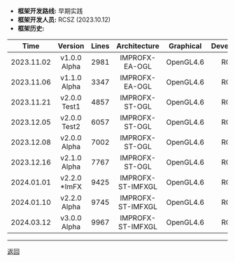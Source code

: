 - __框架开发路线:__ 早期实践
- __框架开发人员:__ RCSZ (2023.10.12)
- __框架历史:__

| Time | Version | Lines | Architecture | Graphical | Developers |
| :---: | :---: | :---: | :---: | :---: | :---: |
| 2023.11.02 | v1.0.0 Alpha | 2981 | IMPROFX-EA-OGL | OpenGL4.6 | RCSZ |
| 2023.11.06 | v1.1.0 Alpha | 3347 | IMPROFX-EA-OGL | OpenGL4.6 | RCSZ |
| 2023.11.21 | v2.0.0 Test1 | 4857 | IMPROFX-ST-OGL | OpenGL4.6 | RCSZ |
| 2023.12.05 | v2.0.0 Test2 | 6057 | IMPROFX-ST-OGL | OpenGL4.6 | RCSZ |
| 2023.12.08 | v2.0.0 Alpha | 7002 | IMPROFX-ST-OGL | OpenGL4.6 | RCSZ |
| 2023.12.16 | v2.1.0 Alpha | 7767 | IMPROFX-ST-OGL | OpenGL4.6 | RCSZ |
| 2024.01.01 | v2.2.0 *ImFX | 9425 | IMPROFX-ST-IMFXGL | OpenGL4.6 | RCSZ | 
| 2024.01.10 | v2.2.0 Alpha | 9745 | IMPROFX-ST-IMFXGL | OpenGL4.6 | RCSZ | 
| 2024.03.12 | v3.0.0 Alpha | 9967 | IMPROFX-ST-IMFXGL | OpenGL4.6 | RCSZ | 

---

[返回](README.md)
